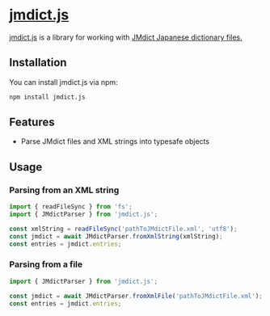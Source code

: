 # [jmdict.js](https://www.npmjs.com/package/jmdict.js)

[jmdict.js](https://www.npmjs.com/package/jmdict.js) is a library for working with [JMdict Japanese dictionary files.](http://www.edrdg.org/wiki/index.php/JMdict-EDICT_Dictionary_Project)

## Installation

You can install jmdict.js via npm:

```bash
npm install jmdict.js
```

## Features

-   Parse JMdict files and XML strings into typesafe objects

## Usage

### Parsing from an XML string

```typescript
import { readFileSync } from 'fs';
import { JMdictParser } from 'jmdict.js';

const xmlString = readFileSync('pathToJMdictFile.xml', 'utf8');
const jmdict = await JMdictParser.fromXmlString(xmlString);
const entries = jmdict.entries;
```

### Parsing from a file

```typescript
import { JMdictParser } from 'jmdict.js';

const jmdict = await JMdictParser.fromXmlFile('pathToJMdictFile.xml');
const entries = jmdict.entries;
```
